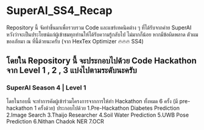 # SuperAI_SS4_Recap

<p>
 Repository นี้ จัดทำขึ้นมาเพื่อรวบรวม Code และแชร์เทคนิคต่าง ๆ ที่ได้รับจากค่าย SuperAI หวังว่าจะเป็นประโยชน์แก่ผู้เข้าชมทุกท่านให้ได้รับความรู้กลับไป ไม่มากก็น้อย หากมีข้อผิดพลาด ตัวผมขออภัยมา ณ ที่นี้ด้วยนะครับ (จาก HexTex Optimizer 🔥🔥🔥 SS4)
</p>

## โดยใน Repository นี้ จะประกอบไปด้วย Code Hackathon จาก Level 1 , 2 , 3 แบ่งไปตามระดับนะครับ

### SuperAI Season 4 | Level 1 

<p>
 โดยในรอบนี้ จะทำการคัดผู้เข้าร่วมโครงการจากการให้ทำ Hackathon ทั้งหมด 6 ครั้ง (มี pre-hackathon 1 ครั้งด้วย) ประกอบไปด้วย 1.Pre-Hackathon Diabetes Prediction 2.Image Search 3.Thaijo Researcher 4.Soil Water Prediction 5.UWB Pose Prediction 6.Nithan Chadok NER 7.OCR
</p>
